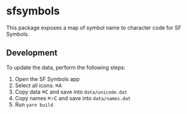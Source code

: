 # sfsymbols

This package exposes a map of symbol name to character code for SF Symbols.


## Development

To update the data, perform the following steps:

1. Open the SF Symbols app
2. Select all icons: <kbd>⌘A</kbd>
3. Copy data <kbd>⌘C</kbd> and save into `data/unicode.dat`
4. Copy names <kbd>⌘⇧C</kbd> and save into `data/names.dat`
5. Run `yarn build`
